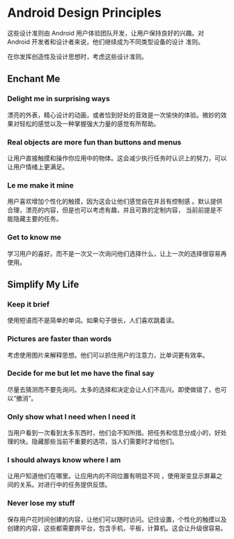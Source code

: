 # Android Design Principles
这些设计准则由 Android 用户体验团队开发，让用户保持良好的兴趣。对 Android 开发者和设计者来说，他们继续成为不同类型设备的设计
准则。

在你发挥创造性及设计思想时，考虑这些设计准则。

## Enchant Me
### Delight me in surprising ways
漂亮的外表，精心设计的动画，或者恰到好处的音效是一次愉快的体验。微妙的效果对轻松的感觉以及一种掌握强大力量的感觉有所帮助。

### Real objects are more fun than buttons and menus
让用户直接触摸和操作你应用中的物体。这会减少执行任务时认识上的努力，可以让用户情绪上更满足。

### Le me make it mine
用户喜欢增加个性化的触摸，因为这会让他们感觉自在并且有控制感 。默认提供合理，漂亮的内容，但是也可以考虑有趣，并且可靠的定制内容，
当前前提是不能隐藏主要的任务。

### Get to know me
学习用户的喜好。而不是一次又一次询问他们选择什么，让上一次的选择很容易再使用。

## Simplify My Life
### Keep it brief
使用短语而不是简单的单词。如果句子很长，人们喜欢跳着读。

### Pictures are faster than words
考虑使用图片来解释思想。他们可以抓住用户的注意力，比单词更有效率。

### Decide for me but let me have the final say
尽量去猜测而不要先询问。太多的选择和决定会让人们不高兴。即使做错了，也可以“撤消”。

### Only show what I need when I need it
当用户看到一次看到太多东西时，他们会不知所措。把任务和信息分成小的，好处理的块。隐藏那些当前不重要的选项，当人们需要时才给他们。

### I should always know where I am
让用户知道他们在哪里。让应用内的不同位置有明显不同 ，使用渐变显示屏幕之间的关系。对进行中的任务提供反馈。

### Never lose my stuff
保存用户花时间创建的内容，让他们可以随时访问。记住设置，个性化的触摸以及创建的内容，这些都需要跨平台，包含手机，平板，计算机。这会让升级很容易。
